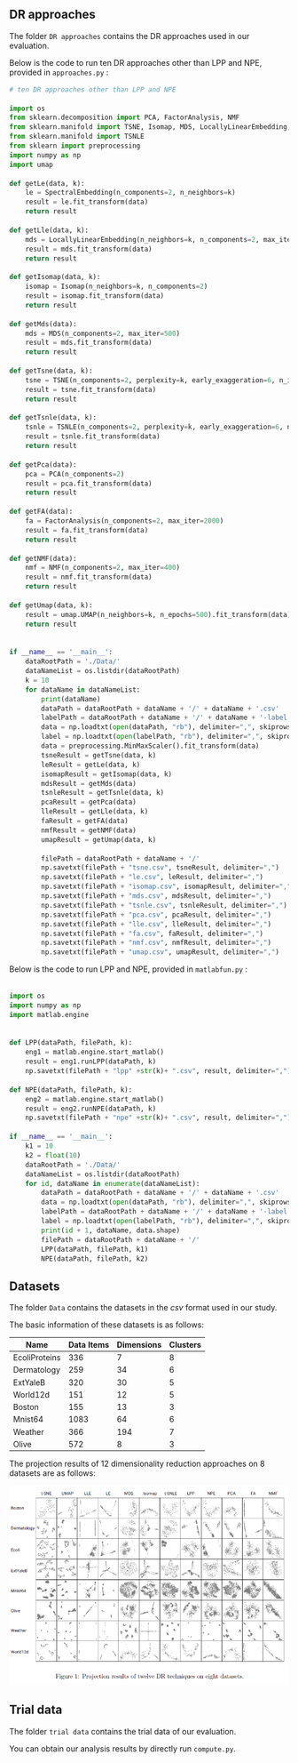 ## DR approaches

The folder `DR approaches` contains the DR approaches used in our evaluation.

Below is the code to run ten DR approaches other than LPP and NPE, provided in `approaches.py` :

```python
# ten DR approaches other than LPP and NPE

import os
from sklearn.decomposition import PCA, FactorAnalysis, NMF
from sklearn.manifold import TSNE, Isomap, MDS, LocallyLinearEmbedding, SpectralEmbedding
from sklearn.manifold import TSNLE
from sklearn import preprocessing
import numpy as np
import umap

def getLe(data, k):
    le = SpectralEmbedding(n_components=2, n_neighbors=k)
    result = le.fit_transform(data)
    return result

def getLle(data, k):
    mds = LocallyLinearEmbedding(n_neighbors=k, n_components=2, max_iter=200)
    result = mds.fit_transform(data)
    return result

def getIsomap(data, k):
    isomap = Isomap(n_neighbors=k, n_components=2)
    result = isomap.fit_transform(data)
    return result

def getMds(data):
    mds = MDS(n_components=2, max_iter=500)
    result = mds.fit_transform(data)
    return result

def getTsne(data, k):
    tsne = TSNE(n_components=2, perplexity=k, early_exaggeration=6, n_iter=3000)
    result = tsne.fit_transform(data)
    return result

def getTsnle(data, k):
    tsnle = TSNLE(n_components=2, perplexity=k, early_exaggeration=6, n_iter=3000)
    result = tsnle.fit_transform(data)
    return result

def getPca(data):
    pca = PCA(n_components=2)
    result = pca.fit_transform(data)
    return result

def getFA(data):
    fa = FactorAnalysis(n_components=2, max_iter=2000)
    result = fa.fit_transform(data)
    return result

def getNMF(data):
    nmf = NMF(n_components=2, max_iter=400)
    result = nmf.fit_transform(data)
    return result

def getUmap(data, k):
    result = umap.UMAP(n_neighbors=k, n_epochs=500).fit_transform(data)
    return result


if __name__ == '__main__':
    dataRootPath = './Data/'
    dataNameList = os.listdir(dataRootPath)
    k = 10
    for dataName in dataNameList:
        print(dataName)
        dataPath = dataRootPath + dataName + '/' + dataName + '.csv'
        labelPath = dataRootPath + dataName + '/' + dataName + '-label.csv'
        data = np.loadtxt(open(dataPath, "rb"), delimiter=",", skiprows=0)
        label = np.loadtxt(open(labelPath, "rb"), delimiter=",", skiprows=0)
        data = preprocessing.MinMaxScaler().fit_transform(data)
        tsneResult = getTsne(data, k)
        leResult = getLe(data, k)
        isomapResult = getIsomap(data, k)
        mdsResult = getMds(data)
        tsnleResult = getTsnle(data, k)
        pcaResult = getPca(data)
        lleResult = getLle(data, k)
        faResult = getFA(data)
        nmfResult = getNMF(data)
        umapResult = getUmap(data, k)

        filePath = dataRootPath + dataName + '/'
        np.savetxt(filePath + "tsne.csv", tsneResult, delimiter=",")
        np.savetxt(filePath + "le.csv", leResult, delimiter=",")
        np.savetxt(filePath + "isomap.csv", isomapResult, delimiter=",")
        np.savetxt(filePath + "mds.csv", mdsResult, delimiter=",")
        np.savetxt(filePath + "tsnle.csv", tsnleResult, delimiter=",")
        np.savetxt(filePath + "pca.csv", pcaResult, delimiter=",")
        np.savetxt(filePath + "lle.csv", lleResult, delimiter=",")
        np.savetxt(filePath + "fa.csv", faResult, delimiter=",")
        np.savetxt(filePath + "nmf.csv", nmfResult, delimiter=",")
        np.savetxt(filePath + "umap.csv", umapResult, delimiter=",")
```

Below is the code to run LPP and NPE, provided in `matlabfun.py` :

```python

import os
import numpy as np
import matlab.engine


def LPP(dataPath, filePath, k):
    eng1 = matlab.engine.start_matlab()
    result = eng1.runLPP(dataPath, k)
    np.savetxt(filePath + "lpp" +str(k)+ ".csv", result, delimiter=",")

def NPE(dataPath, filePath, k):
    eng2 = matlab.engine.start_matlab()
    result = eng2.runNPE(dataPath, k)
    np.savetxt(filePath + "npe" +str(k)+ ".csv", result, delimiter=",")

if __name__ == '__main__':
    k1 = 10
    k2 = float(10)
    dataRootPath = './Data/'
    dataNameList = os.listdir(dataRootPath)
    for id, dataName in enumerate(dataNameList):
        dataPath = dataRootPath + dataName + '/' + dataName + '.csv'
        data = np.loadtxt(open(dataPath, "rb"), delimiter=",", skiprows=0)
        labelPath = dataRootPath + dataName + '/' + dataName + '-label.csv'
        label = np.loadtxt(open(labelPath, "rb"), delimiter=",", skiprows=0)
        print(id + 1, dataName, data.shape)
        filePath = dataRootPath + dataName + '/'
        LPP(dataPath, filePath, k1)
        NPE(dataPath, filePath, k2)
```





## Datasets

The folder `Data` contains the datasets in the *csv* format used in our study.







The basic information of these datasets is as follows:

| Name          | Data Items | Dimensions | Clusters |
| ------------- | ---------- | ---------- | -------- |
| EcoliProteins | 336        | 7          | 8        |
| Dermatology   | 259        | 34         | 6        |
| ExtYaleB      | 320        | 30         | 5        |
| World12d      | 151        | 12         | 5        |
| Boston        | 155        | 13         | 3        |
| Mnist64       | 1083       | 64         | 6        |
| Weather       | 366        | 194        | 7        |
| Olive         | 572        | 8          | 3        |



The projection results of 12 dimensionality reduction approaches on 8 datasets are as follows: 

![](Appendix/Table6.png)





## Trial data

The folder `trial data` contains the trial data of our evaluation.

You can obtain our analysis results by directly run `compute.py`.





